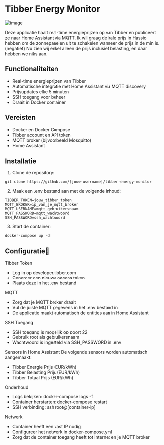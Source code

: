 # Tibber Energy Monitor

![image](https://github.com/user-attachments/assets/cebf20b4-8faf-49dc-af22-5037e43794dc)

Deze applicatie haalt real-time energieprijzen op van Tibber en publiceert ze naar Home Assistant via MQTT.
Ik wil graag de kale prijs in Hassio hebben om de zonnepanelen uit te schakelen wanneer de prijs in de min is. (negatief)
Nu zien wij enkel alleen de prijs inclusief belasting, en daar hebben we niks aan.

## Functionaliteiten
- Real-time energieprijzen van Tibber
- Automatische integratie met Home Assistant via MQTT discovery
- Prijsupdates elke 5 minuten
- SSH toegang voor beheer
- Draait in Docker container

## Vereisten
- Docker en Docker Compose
- Tibber account en API token
- MQTT broker (bijvoorbeeld Mosquitto)
- Home Assistant

## Installatie

1. Clone de repository:
```
git clone https://github.com/[jouw-username]/tibber-energy-monitor
```
2. Maak een .env bestand aan met de volgende inhoud:
```
TIBBER_TOKEN=jouw_tibber_token
MQTT_BROKER=ip_van_je_mqtt_broker
MQTT_USERNAME=mqtt_gebruikersnaam
MQTT_PASSWORD=mqtt_wachtwoord
SSH_PASSWORD=ssh_wachtwoord
```

3. Start de container:
```
docker-compose up -d
```

## Configuratie🔧

Tibber Token
  - Log in op developer.tibber.com
  - Genereer een nieuwe access token
  - Plaats deze in het .env bestand

MQTT
  - Zorg dat je MQTT broker draait
  - Vul de juiste MQTT gegevens in het .env bestand in
  - De applicatie maakt automatisch de entities aan in Home Assistant

SSH Toegang
  - SSH toegang is mogelijk op poort 22
  - Gebruik root als gebruikersnaam
  - Wachtwoord is ingesteld via SSH_PASSWORD in .env

Sensors in Home Assistant
De volgende sensors worden automatisch aangemaakt:
  - Tibber Energie Prijs (EUR/kWh)
  - Tibber Belasting Prijs (EUR/kWh)
  - Tibber Totaal Prijs (EUR/kWh)

Onderhoud
  - Logs bekijken: docker-compose logs -f
  - Container herstarten: docker-compose restart
  - SSH verbinding: ssh root@[container-ip]
    
Netwerk
  - Container heeft een vast IP nodig
  - Configureer het netwerk in docker-compose.yml
  - Zorg dat de container toegang heeft tot internet en je MQTT broker
